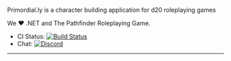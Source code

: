 Primordial.ly is a character building application for d20 roleplaying games

We :heart: .NET and The Pathfinder Roleplaying Game.

- CI Status: [![Build Status](https://dev.azure.com/Missymessa/PCSharpGen/_apis/build/status/missymessa.pcsharpgen?branchName=master)](https://dev.azure.com/Missymessa/PCSharpGen/_build/latest?definitionId=1&branchName=master)
- Chat: [![Discord](https://img.shields.io/discord/736050509353451531?color=7389D8&label=%20&logo=discord&logoColor=ffffff)](https://discord.gg/tcygPG8 )

---

